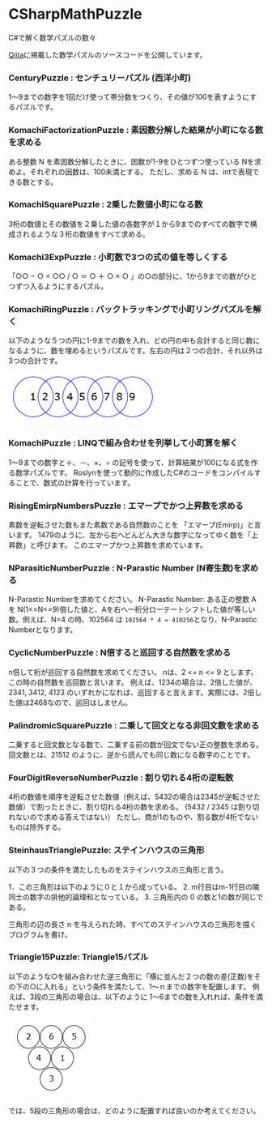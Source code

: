 # CSharpMathPuzzle
C#で解く数学パズルの数々

[Qiita](https://qiita.com/gushwell)に掲載した数学パズルのソースコードを公開しています。


### CenturyPuzzle : センチュリーパズル (西洋小町)

1～9までの数字を1回だけ使って帯分数をつくり、その値が100を表すようにするパズルです。


### KomachiFactorizationPuzzle : 素因数分解した結果が小町になる数を求める

ある整数 N を素因数分解したときに、因数が1-9をひとつずつ使っている Nを求めよ。それぞれの因数は、100未満とする。
ただし、求める N は、intで表現できる数とする。


### KomachiSquarePuzzle : 2乗した数値小町になる数

3桁の数値とその数値を２乗した値の各数字が１から9までのすべての数字で構成されるような３桁の数値をすべて求める。


### Komachi3ExpPuzzle : 小町数で3つの式の値を等しくする

「○○ − ○ = ○○ / ○ ＝ ○ ＋ ○ × ○ 」の○の部分に、1から9までの数がひとつずつ入るようにするパズル。


### KomachiRingPuzzle : バックトラッキングで小町リングパズルを解く

以下のような５つの円に1-9までの数を入れ、どの円の中も合計すると同じ数になるように、数を埋めるというパズルです。左右の円は２つの合計、それ以外は3つの合計です。

![](https://github.com/gushwell/CSharpMathPuzzle/blob/master/Images/komachiRing.png)


### KomachiPuzzle : LINQで組み合わせを列挙して小町算を解く

1～9までの数字と＋、－、×、÷ の記号を使って、計算結果が100になる式を作る数学パズルです。
Roslynを使って動的に作成したC#のコードをコンパイルすることで、数式の計算を行っています。

### RisingEmirpNumbersPuzzle : エマープでかつ上昇数を求める

素数を逆転させた数もまた素数である自然数のことを 「エマープ(Emirp)」と言います。
1479のように、左から右へどんどん大きな数字になってゆく数を「上昇数」と呼びます。
このエマープかつ上昇数を求めています。

### NParasiticNumberPuzzle : N-Parastic Number (N寄生数)を求める

N-Parastic Numberを求めてください。
N-Parastic Number: ある正の整数 A を N(1<=N<=9)倍した値と、Aを右へ一桁分ローテートシフトした値が等しい数。例えば、N=4 の時、102564 は `102564 * 4 = 410256`となり、N-Parastic Numberとなります。


### CyclicNumberPuzzle : N倍すると巡回する自然数を求める

n倍して桁が巡回する自然数を求めてください。 nは、2 <= n <= 9 とします。この時の自然数を巡回数と言います。
例えば、1234の場合は、2倍した値が、2341, 3412, 4123 のいずれかになれば、巡回すると言えます。実際には、2倍した値は2468なので、巡回はしません。


### PalindromicSquarePuzzle : 二乗して回文となる非回文数を求める

二乗すると回文数となる数で、二乗する前の数が回文でない正の整数を求める。
回文数とは、21512 のように、逆から読んでも同じ数になる数字のことです。


### FourDigitReverseNumberPuzzle : 割り切れる4桁の逆転数

4桁の数値を順序を逆転させた数値（例えば、5432の場合は2345が逆転させた数値）で割ったときに、割り切れる4桁の数を求める。 (5432 / 2345 は割り切れないので求める答えではない） ただし、商が1のものや、割る数が4桁でないものは除外する。


### SteinhausTrianglePuzzle: ステインハウスの三角形

以下の３つの条件を満たしたものをステインハウスの三角形と言う。

1．この三角形は以下のように０と１から成っている。
2. m行目はm-1行目の隣同士の数字の排他的論理和となっている。
3. 三角形内の 0 の数と1の数が同じである。

三角形の辺の長さ n を与えられた時、すべてのステインハウスの三角形を描くプログラムを書け。

### Triangle15Puzzle: Triangle15パズル

以下のような○を組み合わせた逆三角形に「横に並んだ２つの数の差(正数)をその下の○に入れる」という条件を満たして、1～ｎまでの数字を配置します。
例えば、3段の三角形の場合は、以下のように 1～6までの数を入れれば、条件を満たせます。

![](Images/Triangle15Puzzle.png)

では、5段の三角形の場合は、どのように配置すれば良いのか考えてください。

